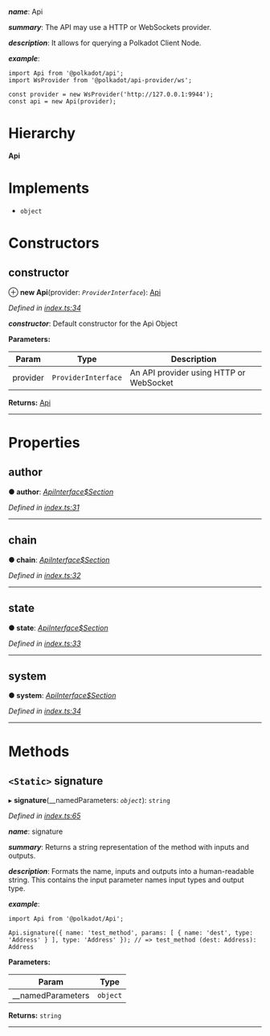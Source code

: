 

*__name__*: Api

*__summary__*: The API may use a HTTP or WebSockets provider.

*__description__*: It allows for querying a Polkadot Client Node.

*__example__*:   

```
import Api from '@polkadot/api';
import WsProvider from '@polkadot/api-provider/ws';

const provider = new WsProvider('http://127.0.0.1:9944');
const api = new Api(provider);
```

# Hierarchy

**Api**

# Implements

* `object`

# Constructors

<a id="constructor"></a>

##  constructor

⊕ **new Api**(provider: *`ProviderInterface`*): [Api](_index_.api.md)

*Defined in [index.ts:34](https://github.com/polkadot-js/api/blob/427c38e/packages/api/src/index.ts#L34)*

*__constructor__*: Default constructor for the Api Object

**Parameters:**

| Param | Type | Description |
| ------ | ------ | ------ |
| provider | `ProviderInterface` |  An API provider using HTTP or WebSocket |

**Returns:** [Api](_index_.api.md)

___

# Properties

<a id="author"></a>

##  author

**● author**: *[ApiInterface$Section](../modules/_types_d_.md#apiinterface_section)*

*Defined in [index.ts:31](https://github.com/polkadot-js/api/blob/427c38e/packages/api/src/index.ts#L31)*

___
<a id="chain"></a>

##  chain

**● chain**: *[ApiInterface$Section](../modules/_types_d_.md#apiinterface_section)*

*Defined in [index.ts:32](https://github.com/polkadot-js/api/blob/427c38e/packages/api/src/index.ts#L32)*

___
<a id="state"></a>

##  state

**● state**: *[ApiInterface$Section](../modules/_types_d_.md#apiinterface_section)*

*Defined in [index.ts:33](https://github.com/polkadot-js/api/blob/427c38e/packages/api/src/index.ts#L33)*

___
<a id="system"></a>

##  system

**● system**: *[ApiInterface$Section](../modules/_types_d_.md#apiinterface_section)*

*Defined in [index.ts:34](https://github.com/polkadot-js/api/blob/427c38e/packages/api/src/index.ts#L34)*

___

# Methods

<a id="signature"></a>

## `<Static>` signature

▸ **signature**(__namedParameters: *`object`*): `string`

*Defined in [index.ts:65](https://github.com/polkadot-js/api/blob/427c38e/packages/api/src/index.ts#L65)*

*__name__*: signature

*__summary__*: Returns a string representation of the method with inputs and outputs.

*__description__*: Formats the name, inputs and outputs into a human-readable string. This contains the input parameter names input types and output type.

*__example__*:   

```
import Api from '@polkadot/Api';

Api.signature({ name: 'test_method', params: [ { name: 'dest', type: 'Address' } ], type: 'Address' }); // => test_method (dest: Address): Address
```

**Parameters:**

| Param | Type |
| ------ | ------ |
| __namedParameters | `object` |

**Returns:** `string`

___

